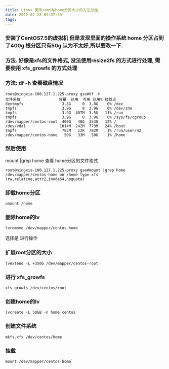 ```yaml
---
title: Linux 更改root与home分区大小的方法总结
date: 2022-02-28 09:37:39
tags:
---
```


### 安装了CentOS7.5的虚拟机 但是发现里面的操作系统 home 分区占到了400g 根分区只有50g 认为不太好,所以要改一下.

### 方法. 好像是xfs的文件格式, 没法使用resize2fs 的方式进行处理, 需要使用 xfs_growfs 的方式处理

### 方法: df -h 查看磁盘情况

```
root@ningxia-100.127.1.225-proxy gse#df -h
文件系统                 容量  已用  可用 已用% 挂载点
devtmpfs                 3.8G     0  3.8G    0% /dev
tmpfs                    3.9G     0  3.9G    0% /dev/shm
tmpfs                    3.9G  407M  3.5G   11% /run
tmpfs                    3.9G     0  3.9G    0% /sys/fs/cgroup
/dev/mapper/centos-root  400G   48G  353G   12% /
/dev/vda1               1014M  242M  773M   24% /boot
tmpfs                    782M   12K  782M    1% /run/user/42
/dev/mapper/centos-home   50G   33M   50G    1% /home
```

### 然后使用

mount |grep home
查看 home分区的文件格式
```
root@ningxia-100.127.1.225-proxy gse#mount |grep home
/dev/mapper/centos-home on /home type xfs (rw,relatime,attr2,inode64,noquota)

```

### 卸载home分区
```
umount /home
```


### 删除home的lv
```
lvremove /dev/mapper/centos-home
```
选择是 进行操作

### 扩展root分区的大小
```
lvextend -L +350G /dev/mapper/centos-root
```

### 进行 xfs_growfs
```
xfs_growfs /dev/centos/root 
```

### 创建home的lv

```
lvcreate -L 50GB -n home centos
```

### 创建文件系统
```
mkfs.xfs /dev/centos/home
```

### 挂载
```
mount /dev/mapper/centos-home`

```

